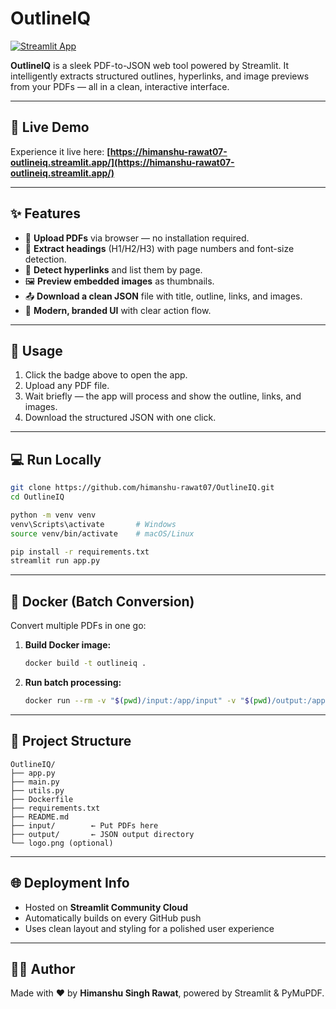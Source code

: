 # OutlineIQ

[![Streamlit App](https://static.streamlit.io/badges/streamlit_badge_black_white.svg)](https://himanshu-rawat07-outlineiq.streamlit.app/)

**OutlineIQ** is a sleek PDF-to-JSON web tool powered by Streamlit. It intelligently extracts structured outlines, hyperlinks, and image previews from your PDFs — all in a clean, interactive interface.

---

## 🚀 Live Demo

Experience it live here: **[https://himanshu-rawat07-outlineiq.streamlit.app/](https://himanshu-rawat07-outlineiq.streamlit.app/)**

---

## ✨ Features

- 📘 **Upload PDFs** via browser — no installation required.
- 📝 **Extract headings** (H1/H2/H3) with page numbers and font-size detection.
- 🔗 **Detect hyperlinks** and list them by page.
- 🖼 **Preview embedded images** as thumbnails.
- 📤 **Download a clean JSON** file with title, outline, links, and images.
- 🎨 **Modern, branded UI** with clear action flow.

---

## 📖 Usage

1. Click the badge above to open the app.
2. Upload any PDF file.
3. Wait briefly — the app will process and show the outline, links, and images.
4. Download the structured JSON with one click.

---

## 💻 Run Locally

```bash
git clone https://github.com/himanshu-rawat07/OutlineIQ.git
cd OutlineIQ

python -m venv venv
venv\Scripts\activate       # Windows
source venv/bin/activate    # macOS/Linux

pip install -r requirements.txt
streamlit run app.py
```

---

## 🐳 Docker (Batch Conversion)

Convert multiple PDFs in one go:

1. **Build Docker image:**
   ```bash
   docker build -t outlineiq .
   ```

2. **Run batch processing:**
   ```bash
   docker run --rm -v "$(pwd)/input:/app/input" -v "$(pwd)/output:/app/output" outlineiq
   ```

---

## 📂 Project Structure

```
OutlineIQ/
├── app.py
├── main.py
├── utils.py
├── Dockerfile
├── requirements.txt
├── README.md
├── input/        ← Put PDFs here
├── output/       ← JSON output directory
└── logo.png (optional)
```

---

## 🌐 Deployment Info

- Hosted on **Streamlit Community Cloud**
- Automatically builds on every GitHub push
- Uses clean layout and styling for a polished user experience

---

## 👨‍💻 Author

Made with ❤️ by **Himanshu Singh Rawat**, powered by Streamlit & PyMuPDF.

